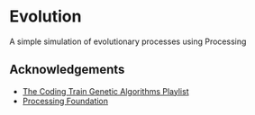 # Evolution
A simple simulation of evolutionary processes using Processing 

## Acknowledgements
- [The Coding Train Genetic Algorithms Playlist](https://www.youtube.com/playlist?list=PLRqwX-V7Uu6bJM3VgzjNV5YxVxUwzALHV)
- [Processing Foundation](https://processingfoundation.org)